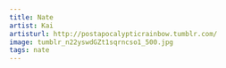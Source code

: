 ```yaml
---
title: Nate
artist: Kai
artisturl: http://postapocalypticrainbow.tumblr.com/
image: tumblr_n22yswdGZt1sqrncso1_500.jpg
tags: nate
---
```

